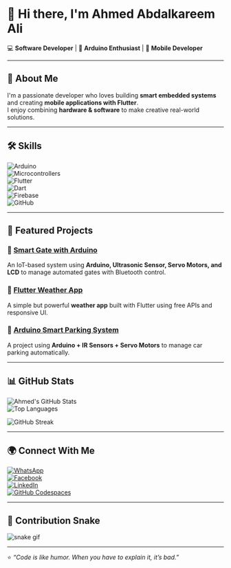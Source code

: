 # 👋 Hi there, I'm **Ahmed Abdalkareem Ali**  

💻 **Software Developer** | 🔧 **Arduino Enthusiast** | 📱 **Mobile Developer**  

---

## 🚀 About Me  
I'm a passionate developer who loves building **smart embedded systems** and creating **mobile applications with Flutter**.  
I enjoy combining **hardware & software** to make creative real-world solutions.  

---

## 🛠️ Skills  

![Arduino](https://img.shields.io/badge/Arduino-00979D?style=for-the-badge&logo=arduino&logoColor=white)  
![Microcontrollers](https://img.shields.io/badge/Microcontrollers-FF6F00?style=for-the-badge&logo=raspberrypi&logoColor=white)  
![Flutter](https://img.shields.io/badge/Flutter-02569B?style=for-the-badge&logo=flutter&logoColor=white)  
![Dart](https://img.shields.io/badge/Dart-0175C2?style=for-the-badge&logo=dart&logoColor=white)  
![Firebase](https://img.shields.io/badge/Firebase-FFCA28?style=for-the-badge&logo=firebase&logoColor=black)  
![GitHub](https://img.shields.io/badge/GitHub-181717?style=for-the-badge&logo=github&logoColor=white)  

---

## 📌 Featured Projects  

### 🔹 [Smart Gate with Arduino](https://github.com/your-repo)  
An IoT-based system using **Arduino, Ultrasonic Sensor, Servo Motors, and LCD** to manage automated gates with Bluetooth control.  

### 🔹 [Flutter Weather App](https://github.com/your-repo)  
A simple but powerful **weather app** built with Flutter using free APIs and responsive UI.  

### 🔹 [Arduino Smart Parking System](https://github.com/your-repo)  
A project using **Arduino + IR Sensors + Servo Motors** to manage car parking automatically.  

---

## 📊 GitHub Stats  

![Ahmed's GitHub Stats](https://github-readme-stats.vercel.app/api?username=ahmedabdelkreem404&show_icons=true&theme=radical&hide_border=true&count_private=true)  
![Top Languages](https://github-readme-stats.vercel.app/api/top-langs/?username=ahmedabdelkreem404&layout=compact&theme=radical&hide_border=true)  

![GitHub Streak](https://github-readme-streak-stats.herokuapp.com/?user=ahmedabdelkreem404&theme=radical&hide_border=true)  

---

## 🌍 Connect With Me  

[![WhatsApp](https://img.shields.io/badge/WhatsApp-25D366?style=for-the-badge&logo=whatsapp&logoColor=white)](https://wa.me/201095532012)  
[![Facebook](https://img.shields.io/badge/Facebook-1877F2?style=for-the-badge&logo=facebook&logoColor=white)](https://www.facebook.com/ahmedabdelkareem404)  
[![LinkedIn](https://img.shields.io/badge/LinkedIn-0A66C2?style=for-the-badge&logo=linkedin&logoColor=white)](https://www.linkedin.com/in/ahmedabdelkreem404/)  
[![GitHub Codespaces](https://img.shields.io/badge/Codespaces-181717?style=for-the-badge&logo=github&logoColor=white)](https://github.com/codespaces/new/ahmedabdelkreem404/)  

---

## 🐍 Contribution Snake  

![snake gif](https://github.com/ahmedabdelkreem404/ahmedabdelkreem404/blob/output/github-contribution-grid-snake.svg)

---

⭐️ *“Code is like humor. When you have to explain it, it’s bad.”*  
